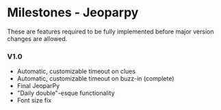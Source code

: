 Milestones - Jeoparpy
=====================

These are features required to be fully implemented before
major version changes are allowed.

### V1.0 ###
* Automatic, customizable timeout on clues
* Automatic, customizable timeout on buzz-in (complete)
* Final JeoparPy
* "Daily double"-esque functionality
* Font size fix
